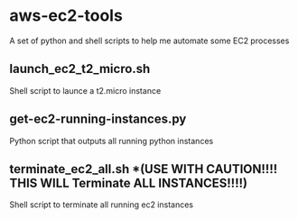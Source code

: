 # aws-ec2-tools
A set of python and shell scripts to help me automate some EC2 processes

## launch_ec2_t2_micro.sh
Shell script to launce a t2.micro instance

## get-ec2-running-instances.py
Python script that outputs all running python instances

## terminate_ec2_all.sh *(USE WITH CAUTION!!!! THIS WILL Terminate ALL INSTANCES!!!!)
Shell script to terminate all running ec2 instances

